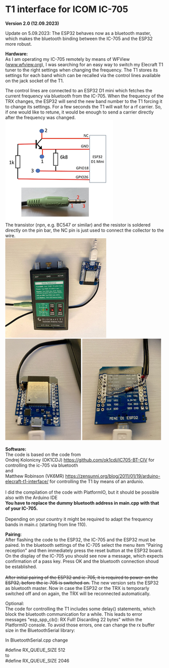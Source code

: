 # T1 interface for ICOM IC-705
<b>Version 2.0 (12.09.2023)</b>

Update on 5.09.2023: The ESP32 behaves now as a bluetooth master, which makes the bluetooth binding between the IC-705 and the ESP32 more robust.<br>

<b>Hardware:</b><br>
As I am operating my IC-705 remotely by means of WFView (www.wfview.org), I was searching for an easy way to switch my Elecraft T1 tuner to the right settings when changing the frequency. The T1 stores its settings for each band which can be recalled via the control lines available on the jack socket of the T1.<br>

The control lines are connected to an ESP32 D1 mini which fetches the current frequency via bluetooth from the IC-705. When the frequency of the TRX changes, the ESP32 will send the new band number to the T1 forcing it to change its settings. For a few seconds the T1 will wait for a rf carrier. So, if one would like to retune, it would be enough to send a carrier directly after the frequency was changed.
<br>
![Screenshot](pic4.png)<br>
The transistor (npn, e.g. BC547 or similar) and the resistor is soldered directly on the pin bar, the NC pin is just used to connect the collector to the wire.<br>
![Screenshot](pic1.png)
![Screenshot](pic2.png)
![Screenshot](pic3.png)
<br><br>
<b>Software:</b><br>
The code is based on the code from<br>
 Ondrej Kolonicny (OK1CDJ) https://github.com/ok1cdj/IC705-BT-CIV 
 for controlling the ic-705 via bluetooth<br>
 and<br>
 Matthew Robinson (VK6MR) https://zensunni.org/blog/2011/01/19/arduino-elecraft-t1-interface/ 
 for controlling the T1 by means of an ardunio.<br><br>
I did the compilation of the code with PlatformIO, but it should be possible also with the Arduino IDE
 <br><b>
You have to replace the dummy bluetooth address in main.cpp with that of your IC-705.</b>
<br><br>
Depending on your country it might be required to adapt the frequency bands in main.c (starting from line 110).<br>

<b>Pairing</b>:<br>
After flashing the code to the ESP32, the IC-705 and the ESP32 must be paired. In the bluetooth settings of the IC-705 select the menu item  "Pairing reception" and then immediately press the reset button at the ESP32 board. On the display of the IC-705 you should see now a message, which expects confirmation of a pass key. Press OK and the bluetooth connection shoud be established.
<br><br>
<s>After initial pairing of the ESP32 and ic-705, it is required to power-on the ESP32, before the ic-705 is switched on.</s>
The new version sets the ESP32 as bluetooth master. Now in case the ESP32 or the TRX is temporarly switched off and on again, the TRX will be reconnected automatically.<br>

Optional:<br>
The code for controlling the T1 includes some delay() statements, which block the bluetooth communication for a while. This leads to error messages "esp_spp_cb(): RX Full! Discarding 22 bytes" within the PlatformIO console. To avoid those errors, one can change the rx buffer size in the BluetoothSerial library:

In BluetoothSerial.cpp change

#define RX_QUEUE_SIZE 512<br>
to<br>
#define RX_QUEUE_SIZE 2046

